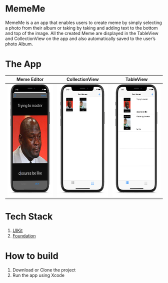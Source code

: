 

#  MemeMe

MemeMe is a an app that enables users to create meme by simply selecting a photo from their album or taking by taking and adding text to the bottom and top of the image. All the created Meme are displayed in the TableView and CollectionView on the app and also automatically saved to the user’s photo Album. 

# The App
| Meme Editor  | CollectionView  | TableView |
| ------------ | --------------- | --------- |
|<img src="https://github.com/MoSourang/Udacity_IOS_Nanodegree/blob/master/MemeMe%201.0/screenshots/Meme%20Editor.png" width="190" height="360"> | <img src="https://github.com/MoSourang/Udacity_IOS_Nanodegree/blob/master/MemeMe%201.0/screenshots/Meme%20CollectionView.png" width="190" height="360"> | <img src="https://github.com/MoSourang/Udacity_IOS_Nanodegree/blob/master/MemeMe%201.0/screenshots/Meme%20TableView.png" width="190" height="360">|

# Tech Stack 

1. [UIKit](https://developer.apple.com/documentation/uikit)
2. [Foundation](https://developer.apple.com/documentation/foundation)

# How to build 
1. Download or Clone the project 
2. Run the app using Xcode


